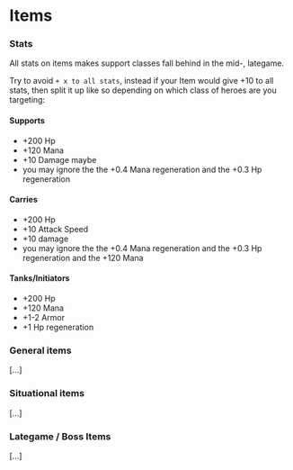 # Items

### Stats
All stats on items makes support classes fall behind in the mid-, lategame.

Try to avoid `+ x to all stats`, instead if your Item would give +10 to all stats, 
then split it up like so depending on which class of heroes are you targeting:

#### Supports
- +200 Hp
- +120 Mana
- +10 Damage maybe 
- you may ignore the the +0.4 Mana regeneration and the +0.3 Hp regeneration

#### Carries
- +200 Hp
- +10 Attack Speed
- +10 damage
- you may ignore the the +0.4 Mana regeneration and the +0.3 Hp regeneration and the +120 Mana

#### Tanks/Initiators
- +200 Hp
- +120 Mana
- +1-2 Armor
- +1 Hp regeneration

### General items

[...]

### Situational items

[...]

### Lategame / Boss Items

[...]
